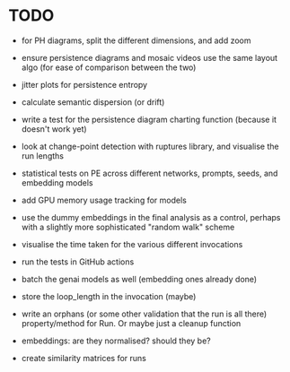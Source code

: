# TODO

- for PH diagrams, split the different dimensions, and add zoom

- ensure persistence diagrams and mosaic videos use the same layout algo (for
  ease of comparison between the two)

- jitter plots for persistence entropy

- calculate semantic dispersion (or drift)

- write a test for the persistence diagram charting function (because it doesn't
  work yet)

- look at change-point detection with ruptures library, and visualise the run
  lengths

- statistical tests on PE across different networks, prompts, seeds, and
  embedding models

- add GPU memory usage tracking for models

- use the dummy embeddings in the final analysis as a control, perhaps with a
  slightly more sophisticated "random walk" scheme

- visualise the time taken for the various different invocations

- run the tests in GitHub actions

- batch the genai models as well (embedding ones already done)

- store the loop_length in the invocation (maybe)

- write an orphans (or some other validation that the run is all there)
  property/method for Run. Or maybe just a cleanup function

- embeddings: are they normalised? should they be?

- create similarity matrices for runs
